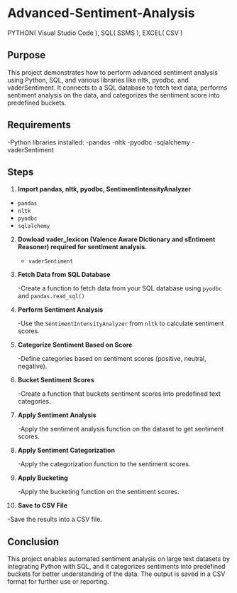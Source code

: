 # Advanced-Sentiment-Analysis
PYTHON( Visual Studio Code ), SQL( SSMS ), EXCEL( CSV )
## Purpose
  This project demonstrates how to perform advanced sentiment analysis using Python, SQL, and various libraries like nltk, pyodbc, and vaderSentiment. It connects to a SQL database to fetch text data, performs sentiment analysis on the data, and categorizes the sentiment score into predefined buckets.

## Requirements
  -Python libraries installed:
    -pandas
    -nltk
    -pyodbc
    -sqlalchemy
    -vaderSentiment

## Steps 
1. **Import pandas, nltk, pyodbc, SentimentIntensityAnalyzer**
   
- `pandas`
- `nltk`
- `pyodbc`
- `sqlalchemy`

2. **Dowload vader_lexicon (Valence Aware Dictionary and sEntiment Reasoner) required for sentiment analysis.**
   
    - `vaderSentiment`
      
3. **Fetch Data from SQL Database**
   
   -Create a function to fetch data from your SQL database using `pyodbc` and `pandas.read_sql()`
   
4. **Perform Sentiment Analysis**

   -Use the `SentimentIntensityAnalyzer` from `nltk` to calculate sentiment scores.
   
5. **Categorize Sentiment Based on Score**

   -Define categories based on sentiment scores (positive, neutral, negative).
   
6. **Bucket Sentiment Scores**

   -Create a function that buckets sentiment scores into predefined text categories.
   
7. **Apply Sentiment Analysis**
   
   -Apply the sentiment analysis function on the dataset to get sentiment scores.
   
8. **Apply Sentiment Categorization**

   -Apply the categorization function to the sentiment scores.
   
9. **Apply Bucketing**

   -Apply the bucketing function on the sentiment scores.
  
10. **Save to CSV File**
  
   -Save the results into a CSV file.

## Conclusion

This project enables automated sentiment analysis on large text datasets by integrating Python with SQL, and it categorizes sentiments into predefined buckets for better understanding of the data. The output is saved in a CSV format for further use or reporting.


